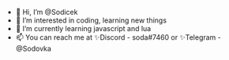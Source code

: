 - 👋 Hi, I’m @Sodicek
- 👀 I’m interested in coding, learning new things
- 🌱 I’m currently learning javascript and lua
- 📫 You can reach me at ✨Discord - soda#7460 or ✨Telegram - @Sodovka
